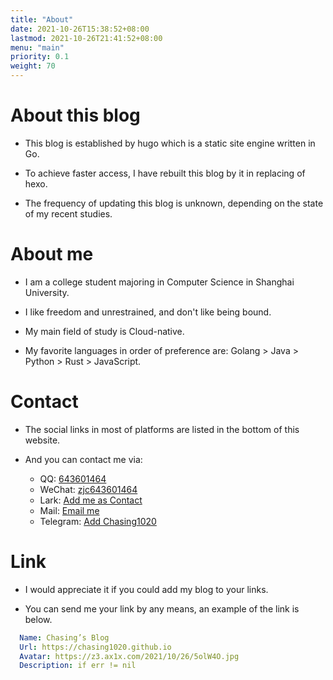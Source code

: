 ```yaml
---
title: "About"
date: 2021-10-26T15:38:52+08:00
lastmod: 2021-10-26T21:41:52+08:00
menu: "main"
priority: 0.1
weight: 70
---
```

# **About this blog**

- This blog is established by hugo which is a static site engine written in Go.

- To achieve faster access, I have rebuilt this blog by it in replacing of hexo.

- The frequency of updating this blog is unknown, depending on the state of my recent studies.

# **About me**

- I am a college student majoring in Computer Science in Shanghai University.

- I like freedom and unrestrained, and don't like being bound.

- My main field of study is Cloud-native.

- My favorite languages in order of preference are: Golang > Java > Python > Rust > JavaScript.

# **Contact**

- The social links in most of platforms are listed in the bottom of this website.

- And you can contact me via: 

  - QQ: [643601464](tencent://AddContact/?fromId=50&fromSubId=1&subcmd=all&uin=643601464)
  - WeChat: [zjc643601464](weixin://dl/chat?zjc643601464)
  - Lark: [Add me as Contact](https://www.feishu.cn/invitation/page/add_contact/?token=84fjea0d-a6bf-452a-af18-6f663429af2d&amp;unique_id=RrNxlaALcRoDz4M3fOO9nA==)
  - Mail: [Email me](mailto:chasing1020@gmail.com)
  - Telegram: [Add Chasing1020](https://t.me/Chasing1020)

# **Link**
- I would appreciate it if you could add my blog to your links.

- You can send me your link by any means, an example of the link is below.

```yaml
  Name: Chasing’s Blog
  Url: https://chasing1020.github.io
  Avatar: https://z3.ax1x.com/2021/10/26/5olW4O.jpg
  Description: if err != nil
```

